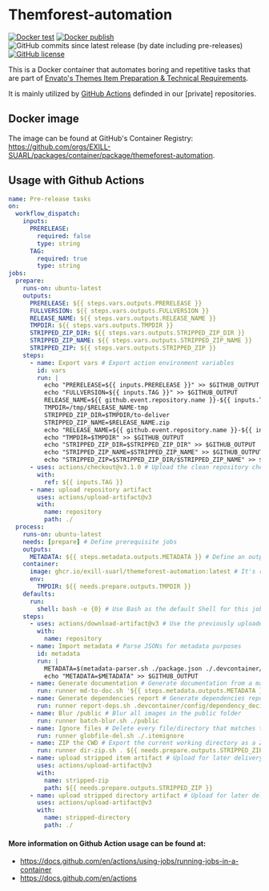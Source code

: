 # Themforest-automation

[![Docker test](https://github.com/EXILL-SUARL/themeforest-automation/actions/workflows/docker-test.yml/badge.svg)](https://github.com/EXILL-SUARL/themeforest-automation/actions) [![Docker publish](https://github.com/EXILL-SUARL/themeforest-automation/actions/workflows/docker-publish.yml/badge.svg)](https://github.com/EXILL-SUARL/themeforest-automation/actions) ![GitHub commits since latest release (by date including pre-releases)](https://img.shields.io/github/commits-since/EXILL-SUARL/themeforest-automation/latest?include_prereleases) [![GitHub license](https://img.shields.io/github/license/EXILL-SUARL/themeforest-automation)](https://github.com/EXILL-SUARL/themeforest-automation/blob/master/LICENSE)

This is a Docker container that automates boring and repetitive tasks that are part of [Envato's Themes Item Preparation & Technical Requirements](https://help.author.envato.com/hc/en-us/articles/360000470826-Themes-Item-Preparation-Technical-Requirements).

It is mainly utilized by [GitHub Actions](https://docs.github.com/en/actions) definded in our [private] repositories.

## Docker image

The image can be found at GitHub's Container Registry: https://github.com/orgs/EXILL-SUARL/packages/container/package/themeforest-automation.

## Usage with Github Actions

```yaml
name: Pre-release tasks
on:
  workflow_dispatch:
    inputs:
      PRERELEASE:
        required: false
        type: string
      TAG:
        required: true
        type: string
jobs:
  prepare:
    runs-on: ubuntu-latest
    outputs:
      PRERELEASE: ${{ steps.vars.outputs.PRERELEASE }}
      FULLVERSION: ${{ steps.vars.outputs.FULLVERSION }}
      RELEASE_NAME: ${{ steps.vars.outputs.RELEASE_NAME }}
      TMPDIR: ${{ steps.vars.outputs.TMPDIR }}
      STRIPPED_ZIP_DIR: ${{ steps.vars.outputs.STRIPPED_ZIP_DIR }}
      STRIPPED_ZIP_NAME: ${{ steps.vars.outputs.STRIPPED_ZIP_NAME }}
      STRIPPED_ZIP: ${{ steps.vars.outputs.STRIPPED_ZIP }}
    steps:
      - name: Export vars # Export action environment variables
        id: vars
        run: |
          echo "PRERELEASE=${{ inputs.PRERELEASE }}" >> $GITHUB_OUTPUT
          echo "FULLVERSION=${{ inputs.TAG }}" >> $GITHUB_OUTPUT
          RELEASE_NAME=${{ github.event.repository.name }}-${{ inputs.TAG }}
          TMPDIR=/tmp/$RELEASE_NAME-tmp
          STRIPPED_ZIP_DIR=$TMPDIR/to-deliver
          STRIPPED_ZIP_NAME=$RELEASE_NAME.zip
          echo "RELEASE_NAME=${{ github.event.repository.name }}-${{ inputs.TAG }}" >> $GITHUB_OUTPUT
          echo "TMPDIR=$TMPDIR" >> $GITHUB_OUTPUT
          echo "STRIPPED_ZIP_DIR=$STRIPPED_ZIP_DIR" >> $GITHUB_OUTPUT
          echo "STRIPPED_ZIP_NAME=$STRIPPED_ZIP_NAME" >> $GITHUB_OUTPUT
          echo "STRIPPED_ZIP=$STRIPPED_ZIP_DIR/$STRIPPED_ZIP_NAME" >> $GITHUB_OUTPUT
      - uses: actions/checkout@v3.1.0 # Upload the clean repository checkout for later use
        with:
          ref: ${{ inputs.TAG }}
      - name: upload repository artifact
        uses: actions/upload-artifact@v3
        with:
          name: repository
          path: ./
  process:
    runs-on: ubuntu-latest
    needs: [prepare] # Define prerequisite jobs
    outputs:
      METADATA: ${{ steps.metadata.outputs.METADATA }} # Define an output
    container:
      image: ghcr.io/exill-suarl/themeforest-automation:latest # It's recommended to use SemVer tags to avoid breaking changes
      env:
        TMPDIR: ${{ needs.prepare.outputs.TMPDIR }}
    defaults:
      run:
        shell: bash -e {0} # Use Bash as the default Shell for this job
    steps:
      - uses: actions/download-artifact@v3 # Use the previously uploaded repository artifact
        with:
          name: repository
      - name: Import metadata # Parse JSONs for metadata purposes
        id: metadata
        run: |
          METADATA=$(metadata-parser.sh ./package.json ./.devcontainer/config/metadata.json)
          echo "METADATA=$METADATA" >> $GITHUB_OUTPUT
      - name: Generate documentation # Generate documentation from a markdown file
        run: runner md-to-doc.sh '${{ steps.metadata.outputs.METADATA }}' ./documentation.md documentation
      - name: Generate dependencies report # Generate dependencies report
        run: runner report-deps.sh .devcontainer/config/dependency_decisions.yml ./documentation
      - name: Blur /public # Blur all images in the public folder
        run: runner batch-blur.sh ./public
      - name: Ignore files # Delete every file/directory that matches the defined glob paths in .itemignore
        run: runner globfile-del.sh ./.itemignore
      - name: ZIP the CWD # Export the current working directory as a ZIP
        run: runner dir-zip.sh . ${{ needs.prepare.outputs.STRIPPED_ZIP_DIR }} ${{ needs.prepare.outputs.STRIPPED_ZIP_NAME }}
      - name: upload stripped item artifact # Upload for later delivery (as a ZIP file)
        uses: actions/upload-artifact@v3
        with:
          name: stripped-zip
          path: ${{ needs.prepare.outputs.STRIPPED_ZIP }}
      - name: upload stripped directory artifact # Upload for later delivery (as a directory)
        uses: actions/upload-artifact@v3
        with:
          name: stripped-directory
          path: ./
```

#### More information on Github Action usage can be found at:

- https://docs.github.com/en/actions/using-jobs/running-jobs-in-a-container
- https://docs.github.com/en/actions
